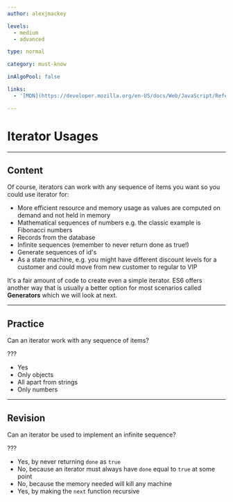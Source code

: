 ```yaml
---
author: alexjmackey

levels:
  - medium
  - advanced

type: normal

category: must-know

inAlgoPool: false

links:
  - '[MDN](https://developer.mozilla.org/en-US/docs/Web/JavaScript/Reference/Iteration_protocols){website}'

---
```

# Iterator Usages

---
## Content

Of course, iterators can work with any sequence of items you want so you could use iterator for:

* More efficient resource and memory usage as values are computed on demand and not held in memory
* Mathematical sequences of numbers e.g. the classic example is Fibonacci numbers
* Records from the database
* Infinite sequences (remember to never return done as true!)
* Generate sequences of id's
* As a state machine, e.g. you might have different discount levels for a customer and could move from new customer to regular to VIP

It's a fair amount of code to create even a simple iterator. ES6 offers another way that is usually a better option for most scenarios called **Generators** which we will look at next.

---
## Practice

Can an iterator work with any sequence of items?

???

* Yes
* Only objects
* All apart from strings
* Only numbers

---
## Revision

Can an iterator be used to implement an infinite sequence?

???

* Yes, by never returning `done` as `true`
* No, because an iterator must always have `done` equal to `true` at some point
* No, because the memory needed will kill any machine
* Yes, by making the `next` function recursive